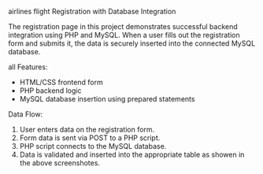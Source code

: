 airlines flight Registration with Database Integration

The registration page in this project demonstrates successful backend integration using PHP and MySQL. When a user fills out the registration form and submits it, the data is securely inserted into the connected MySQL database.

all Features:
- HTML/CSS frontend form
- PHP backend logic
- MySQL database insertion using prepared statements

 Data Flow:
1. User enters data on the registration form.
2. Form data is sent via POST to a PHP script.
3. PHP script connects to the MySQL database.
4. Data is validated and inserted into the appropriate table as showen in the above screenshotes.
